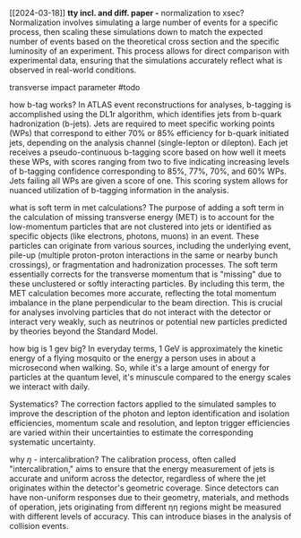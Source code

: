 [[2024-03-18]]
**tty incl. and diff. paper -** 
normalization to xsec?
Normalization involves simulating a large number of events for a specific process, then scaling these simulations down to match the expected number of events based on the theoretical cross section and the specific luminosity of an experiment. This process allows for direct comparison with experimental data, ensuring that the simulations accurately reflect what is observed in real-world conditions.

transverse impact parameter #todo 

how b-tag works?
In ATLAS event reconstructions for analyses, b-tagging is accomplished using the DL1r algorithm, which identifies jets from b-quark hadronization (b-jets). Jets are required to meet specific working points (WPs) that correspond to either 70% or 85% efficiency for b-quark initiated jets, depending on the analysis channel (single-lepton or dilepton). Each jet receives a pseudo-continuous b-tagging score based on how well it meets these WPs, with scores ranging from two to five indicating increasing levels of b-tagging confidence corresponding to 85%, 77%, 70%, and 60% WPs. Jets failing all WPs are given a score of one. This scoring system allows for nuanced utilization of b-tagging information in the analysis.

what is soft term in met calculations?
The purpose of adding a soft term in the calculation of missing transverse energy (MET) is to account for the low-momentum particles that are not clustered into jets or identified as specific objects (like electrons, photons, muons) in an event. These particles can originate from various sources, including the underlying event, pile-up (multiple proton-proton interactions in the same or nearby bunch crossings), or fragmentation and hadronization processes.
The soft term essentially corrects for the transverse momentum that is "missing" due to these unclustered or softly interacting particles. By including this term, the MET calculation becomes more accurate, reflecting the total momentum imbalance in the plane perpendicular to the beam direction. This is crucial for analyses involving particles that do not interact with the detector or interact very weakly, such as neutrinos or potential new particles predicted by theories beyond the Standard Model.

how big is 1 gev big?
In everyday terms, 1 GeV is approximately the kinetic energy of a flying mosquito or the energy a person uses in about a microsecond when walking. So, while it's a large amount of energy for particles at the quantum level, it's minuscule compared to the energy scales we interact with daily.

Systematics?
The correction factors applied to the simulated samples to improve the description of the photon and lepton identification and isolation efficiencies, momentum scale and resolution, and lepton trigger efficiencies are varied within their uncertainties to estimate the corresponding systematic uncertainty.

why $\eta$ - intercalibration?
The calibration process, often called "intercalibration," aims to ensure that the energy measurement of jets is accurate and uniform across the detector, regardless of where the jet originates within the detector's geometric coverage. Since detectors can have non-uniform responses due to their geometry, materials, and methods of operation, jets originating from different ηη regions might be measured with different levels of accuracy. This can introduce biases in the analysis of collision events.



